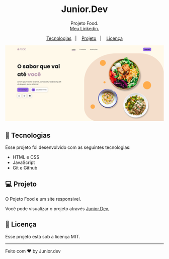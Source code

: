 <h1 align="center"> Junior.Dev </h1>

<p align="center">
Projeto Food. <br/>
<a href="https://www.linkedin.com/in/junior-dev/">Meu Linkedin.</a>
</p>

<p align="center">
  <a href="#-tecnologias">Tecnologias</a>&nbsp;&nbsp;&nbsp;|&nbsp;&nbsp;&nbsp;
  <a href="#-projeto">Projeto</a>&nbsp;&nbsp;&nbsp;|&nbsp;&nbsp;&nbsp;
  <a href="#memo-licença">Licença</a>
</p>


<div align="center">
<img src="src/images/Captura de tela 2024-08-10 152723.png" width="700px" />
</div>



## 🚀 Tecnologias

Esse projeto foi desenvolvido com as seguintes tecnologias:

- HTML e CSS
- JavaScript
- Git e Github

## 💻 Projeto

O Pojeto Food e um site responsivel. 

Você pode visualizar o projeto através <a href="https://bento.me/junior-dev">Junior.Dev.</a>
</p>

## :memo: Licença

Esse projeto está sob a licença MIT.

---

Feito com ♥ by Junior.dev

